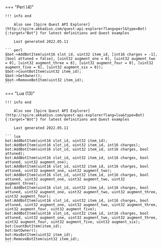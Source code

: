 === "Perl (4)"

    !!! info end

        Also see [Spire Quest API Explorer](http://spire.akkadius.com/quest-api-explorer?lang=perl&type=Bot){:target="Bot"} for latest definitions and Quest examples

        Last generated 2022.05.11

    ``` perl
    $bot->AddBotItem(uint16 slot_id, uint32 item_id, [int16 charges = -1], [bool attuned = false], [uint32 augment_one = 0], [uint32 augment_two = 0], [uint32 augment_three = 0], [uint32 augment_four = 0], [uint32 augment_five = 0], [uint32 augment_six = 0]);
    $bot->CountBotItem(uint32 item_id);
    $bot->GetOwner();
    $bot->RemoveBotItem(uint32 item_id);
    ```
=== "Lua (13)"

    !!! info end

        Also see [Spire Quest API Explorer](http://spire.akkadius.com/quest-api-explorer?lang=lua&type=Bot){:target="Bot"} for latest definitions and Quest examples

        Last generated 2022.05.11

    ``` lua
    bot:AddBotItem(uint16 slot_id, uint32 item_id);
    bot:AddBotItem(uint16 slot_id, uint32 item_id, int16 charges);
    bot:AddBotItem(uint16 slot_id, uint32 item_id, int16 charges, bool attuned);
    bot:AddBotItem(uint16 slot_id, uint32 item_id, int16 charges, bool attuned, uint32 augment_one);
    bot:AddBotItem(uint16 slot_id, uint32 item_id, int16 charges, bool attuned, uint32 augment_one, uint32 augment_two);
    bot:AddBotItem(uint16 slot_id, uint32 item_id, int16 charges, bool attuned, uint32 augment_one, uint32 augment_two, uint32 augment_three);
    bot:AddBotItem(uint16 slot_id, uint32 item_id, int16 charges, bool attuned, uint32 augment_one, uint32 augment_two, uint32 augment_three, uint32 augment_four);
    bot:AddBotItem(uint16 slot_id, uint32 item_id, int16 charges, bool attuned, uint32 augment_one, uint32 augment_two, uint32 augment_three, uint32 augment_four, uint32 augment_five);
    bot:AddBotItem(uint16 slot_id, uint32 item_id, int16 charges, bool attuned, uint32 augment_one, uint32 augment_two, uint32 augment_three, uint32 augment_four, uint32 augment_five, uint32 augment_six);
    bot:CountBotItem(item_id);
    bot:GetOwner();
    bot:HasBotItem(uint32 item_id);
    bot:RemoveBotItem(uint32 item_id);
    ```

